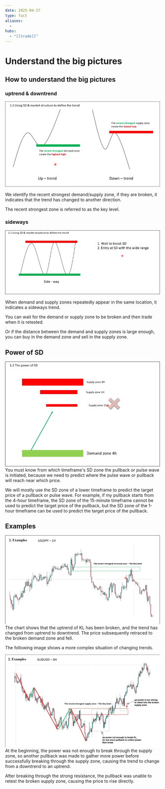 ```yaml
---
date: 2025-04-27
type: fact
aliases:
  -
hubs:
  - "[[trade]]"
---
```


# Understand the big pictures

## How to understand the big pictures

### uptrend & downtrend

![how-to-define-big-pic.png](../assets/imgs/how-to-define-big-pic.png)

We identify the recent strongest demand/supply zone, if they are broken, it indicates that the trend has changed to another direction.

The recent strongest zone is referred to as the key level.

### sideways

![use-sd-to-define-sideway.png](../assets/imgs/use-sd-to-define-sideway.png)

When demand and supply zones repeatedly appear in the same location, it indicates a sideways trend.

You can wait for the demand or supply zone to be broken and then trade when it is retested.

Or if the distance between the demand and supply zones is large enough, you can buy in the demand zone and sell in the supply zone.

## Power of SD

![power-of-sd.png](../assets/imgs/power-of-sd.png)
You must know from which timeframe's SD zone the pullback or pulse wave is initiated, because we need to predict where the pulse wave or pullback will reach near which price.

We will mostly use the SD zone of a lower timeframe to predict the target price of a pullback or pulse wave. For example, if my pullback starts from the 4-hour timeframe, the SD zone of the 15-minute timeframe cannot be used to predict the target price of the pullback, but the SD zone of the 1-hour timeframe can be used to predict the target price of the pullback.


## Examples

![exp1-break-demand-zone.png](../assets/imgs/exp1-break-demand-zone.png)
The chart shows that the uptrend of KL has been broken, and the trend has changed from uptrend to downtrend. The price subsequently retraced to the broken demand zone and fell.

The following image shows a more complex situation of changing trends.


![exp2-supply-zone-broken.png](../assets/imgs/exp2-supply-zone-broken.png)
At the beginning, the power was not enough to break through the supply zone, so another pullback was made to gather more power before successfully breaking through the supply zone, causing the trend to change from a downtrend to an uptrend.

After breaking through the strong resistance, the pullback was unable to retest the broken supply zone, causing the price to rise directly.


